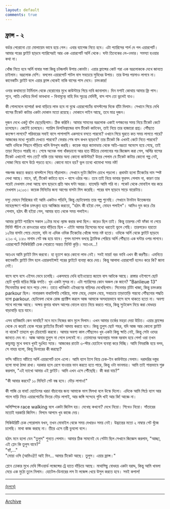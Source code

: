 ```yaml
---
layout: default
comments: true
---
```


## ফ্রান্স - ২

বর্ডার পেরোনো তো মোলায়েম ভাবে হয়ে গেল। এবার ব্যাগেজ নিতে হবে। এটা প্যারিসের শার্ল দে গল এয়ারপোর্ট। আমার পরের ফ্লাইট ছাড়বে প্যারিসেরই আর এক এয়ারপোর্ট অর্লি থেকে। ঘন্টা তিনেকের লে-ওভার। সমস্যা হওয়ার কথা না। 

খোঁজ নিতে হবে অর্লি যাবার সস্তা কিন্তু চটজলদি উপায় কোনটা। এয়ার ফ্রান্সের কোট পরা এক ভদ্রলোককে দেখে জানতে চাইলাম। ভদ্রলোক দেশি। বললেন এয়ারপোর্ট শাটল বাস সবচেয়ে সুবিধের উপায়। তার উপর পয়সাও লাগবে না। কানেকটিং ফ্লাইট বলে এয়ার ফ্রান্স থেকেই নাকি বাসের পাস দেবে। চমৎকার! 

ওনার কথামতো টার্মিনাল থেকে বেরোনোর মুখে কাউন্টারে গিয়ে দাবি জানালাম। দিন মশাই কোথায় আমার ফ্রি পাস। শুনে, পাতি খেদিয়ে দিল! ভাবখানা - বিনামূল্যে নাহি দিব সূচ্যগ্র মেদিনী, বাস পাস তো ভুলেই যাও। 

কী গোলমেলে ব্যাপার! কথা বাড়িয়ে লাভ হবে না বুঝে এয়ারপোর্টের বাসস্টপের দিকে হাঁটা দিলাম। সেখানে গিয়ে দেখি বাসের টিকেট কাটার একটা দোকান মতো রয়েছে। দোকানে লাইন আছে, তবে মাত্র দুজন। 

দুজন দেখে একটু হাঁপ ছেড়েছিলাম। ঠিক করিনি। আমার সামনের ভদ্রলোক একাই দশজনের সময় নিয়ে টিকেট কেটে চলেছেন। কেটেই চলেছেন। প্যারিস ডিসনিল্যান্ডের বাস টিকেট কাটবেন, তাই নিয়ে তার হাজারো প্রশ্ন। পৌঁছতে কতক্ষণ লাগবে? পরিবারের সবাই বাসে পাশাপাশি একসাথে বসতে পারবো? ওখানে গিয়ে ঘুরতে কত সময় লাগতে পারে? আজকের মধ্যে পুরোটা দেখতে পারবো? ফেরার শেষ বাস কখন ছাড়বে? তার টিকেট কি এখনই কেটে নিতে পারবো? 
আমি ওদিকে পিছনে দাঁড়িয়ে খালি উসখুস করছি। কয়েক বছর ক্যানাডায় থেকে অতি-ভদ্রতা অভ্যেস হয়ে গেছে, তাই তাড়া দিতেও পারছি না। শেষে অনেক গলা খাঁকড়ানো আর হাত উঁচিয়ে দোলানোর পর জিজ্ঞেস করা গেল, অর্লির বাসের টিকেট এখানেই পাব তো? নাকি তার আবার অন্য কোনো কাউন্টার? উত্তর পেলাম যে টিকেট কাটার কোনো গল্প নেই, সোজা গিয়ে বাসে উঠে পড়তে হবে। কোনো মানে হয়? ভুল তথ্যে খামোখা সময় নষ্ট!

গজগজ করতে করতে বাসস্টপে গিয়ে দাঁড়ালাম। সেখানে দুটো জিনিস চোখে পড়লো। প্রথমটা হলো টিকেটের দাম  স্পষ্ট লেখা আছে। মানে, হ্যাঁ, টিকেট কাটতে হবে - বাসে ওঠার পর। তবে তাই নিয়ে ভাবার ফুরসৎ পেলাম না, কারণ তার পরেই দেখলাম লেখা আছে বাস ছাড়বে প্রতি আধ ঘন্টা অন্তর। হাতঘড়ি আমি পরি না। পকেট থেকে মোবাইল বার করে দেখলাম ১২:০৩। কয়েক মিনিটের জন্য আগের বাসটা মিস করেছি। পরের বাস ছাড়বে সাড়ে বারোটায়। 

দস্যু মোহন সিরিজের বই আমি একটাও পড়িনি, কিন্তু ছোটবেলায় তার গল্প শুনেছি। সেখানে টানটান উত্তেজনার মাহেন্দ্রক্ষণে পাঠক চমৎকৃত হয়ে আবিষ্কার করতো, "হঠাৎ কী হইয়া গেল, মোহন পলাইল"। আমিও দুম করে টের পেলাম, হঠাৎ কী হইয়া গেল, আমার হাত থেকে সময় পলাইল।

আমার ফ্লাইট প্যারিসে সকাল ১১টার মধ্যে ল্যান্ড করার কথা ছিল। করেও ছিল তাই। কিন্তু তারপর গেট ফাঁকা না পেয়ে মিনিট পঁচিশ যে রানওয়ের ধারে দাঁড়িয়ে ছিল - এইটা আমার হিসেবের মধ্যে ধরতেই ভুলে গেছি। তারপরেও হয়তো ১২টার বাসটা পেয়ে যেতাম, যদি না এদিক ওদিক টিকেটের খোঁজে সময় নষ্ট হতো। ওদিকে অর্লি থেকে ফ্লাইট ছাড়বে ২:১০ এ, ১:৫০ নাগাদ গেট বন্ধ হয়ে যাবে। গুগল ম্যাপস বলছে ট্র্যাফিক পেরিয়ে অর্লি পৌঁছতে এক ঘন্টার ওপর লাগবে। এয়ারপোর্টে সিকিউরিটি চেক পেরোতে অন্তত মিনিট কুড়ি। অতএব...!

অতএব আমি ফ্লাইট মিস করবো। হা হুতাশ করে কোনো লাভ নেই। সবই মায়া! বরং ভাবি এখন কী করণীয়। এমনিতে কানেকটিং ফ্লাইট মিস হলে এয়ারলাইন্সই পরের ফ্লাইটে ব্যবস্থা করে দেয়। কিন্তু আলাদা এয়ারপোর্ট হলেও করে কি? জানা নেই। 

বাসে বসে বসে এইসব ভেবে চলেছি। একসময়ে দেখি হাইওয়েতে জ্যামে বাস আটকে আছে। রাস্তার ওইপাশে ছোট ছোট খুপরি বাড়ির ঘিঞ্জি বসতি। খুব একটা সুন্দর না। এটা প্যারিসের কোন অঞ্চল কে জানে? "Banlieue 13" সিনেমাটার কথা মনে পড়ে গেল। তাতে খানিকটা এইধরণের বাড়িঘর দেখেছিলাম। সিনেমার প্লটটা খাজা, কিন্তু চমৎকার parkour ছিল। নানারকম বাধাবিপত্তি পেরিয়ে, লাফ মেরে, দেয়াল বেয়ে, সবচেয়ে তাড়াতাড়ি গন্তব্যে পৌঁছনোর পদ্ধতি হলো parkour. ছোটবেলা থেকে রোজ প্র্যাক্টিস করলে আজ আমাকে অসহায়ভাবে বাসে বসে থাকতে হতো না। অবশ্য সাথে লাগেজ আছে। অক্ষয় কুমার থাম্বস আপের বোতল হাতে নিয়ে করতে পারে, কিন্তু স্যুটকেস নিয়ে করা বোধহয় বাড়াবাড়ি হয়ে যাবে। 

এসব হাবিজাবি কেন ভাবছি? মনে মনে নিজের কান মুলে দিলাম। এখন আমার তর্কের মহড়া দেয়া উচিত। এয়ার ফ্রান্সের থেকে যে করেই হোক পরের ফ্লাইটের টিকেট আদায় করতে হবে। কিন্তু তুলুস ছোট শহর, যদি আজ আর কোনো ফ্লাইট না থাকে? তাহলে খুব চেঁচামেচি করবো। আমার অবশ্য কাল পৌঁছলেও খুব একটা কিছু ক্ষতি নেই, কিন্তু সেটা ওদের জানতে দেব না। আজ আমার তুলুস না গেলে চলবেই না। তোমাদের অব্যবস্থায় সমস্ত বরবাদ হয়ে গেল! ওরা তখন কাচুমাচু মুখে বলবে খুবই দুঃখিত স্যার। আজকের রাতটা ৩-স্টার হোটেলে ব্যবস্থা করে দিচ্ছি। আমি নিমরাজি হয়ে বলব, সে নাহয় হলো, কিন্তু ডিনারের কী করছো?

ফন্দি আঁটতে আঁটতে অর্লি এয়ারপোর্ট চলে এলো। আমি ব্যাগ ট্যাগ নিয়ে চেক-ইন কাউন্টারে গেলাম। দরাদরির দস্তুর হলো মাথা ঠান্ডা রাখা। দরকার হলে রেগে যাওয়ার ভান করতে হতে পারে, কিন্তু ওটা ভানমাত্র। আমি তাই শান্তভাবে শুরু করলাম, "এই দ্যাখো আমার এই ফ্লাইট। আমি এখন এসে পৌঁছেছি। কী করা যায়?"

"কী আবার করবে? ১০ মিনিটে গেট বন্ধ হবে। দৌড় লাগাও!"

কী পাজি রে বাবা! হোটেলের খরচা বাঁচানোর জন্য আমাকে ভাগ মিলখা বলে উস্কে দিলো। এদিকে আমি পিঠে ব্যাগ আর গালে দাড়ি নিয়ে এয়ারপোর্টের ভিতর দৌড় লাগাই, আর জঙ্গি সন্দেহে গুলি খাই আর কি! আজ্ঞে না।

অলিম্পিকে race walking বলে একটা জিনিস হয়। দেখেছ কখনো? দেখে নিয়ো। শিখেও নিয়ো। সাঁতারের মতোই দরকারি জিনিস। বিপদে আপদে খুব কাজে দেয়। 

সিকিউরিটি চেক পেরোলাম যখন, তখন মোবাইল থেকে সময় দেখারও সময় নেই। উদ্ভ্রান্তের মতো ২ নাম্বার গেট খুঁজে চলেছি। মাথা কাজ করছে না। তীরে এসে তরী ডুবলো বলে।

হঠাৎ মনে হলো যেন "তুলুস" শুনতে পেলাম। আমার ঠিক সামনেই যে গেটটা ছিল সেখানে জিজ্ঞেস করলাম, "আচ্ছা, এই প্লেন কি তুলুস যাবে?"  
"হ্যাঁ,..."  
"মোয়া ওসি (আমিও)!! আই মিন... আমার টিকেট আছে। তুলুস। এয়ার ফ্রান্স।"

প্লেনে ঢোকার মুখে দেখি স্টিওয়ার্ড লজেন্সের ট্রে হাতে দাঁড়িয়ে আছে। মাথাপিছু বোধহয় একটা বরাদ্দ, কিন্তু আমি খাবলা মেরে এক মুঠো তুলে নিলাম। হোটেল-ডিনারের লস টা লজেন্স খেয়ে উসুল করতে হবে। সবই কপাল! 

* * *

[(চলবে)](../posts/2017-07-10-France-3)

* * *

[Archive](../archive)
